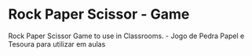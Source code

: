 # Rock Paper Scissor - Game
Rock Paper Scissor Game to use in Classrooms. - Jogo de Pedra Papel e Tesoura para utilizar em aulas
